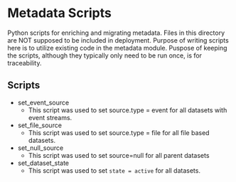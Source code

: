 Metadata Scripts
===================

Python scripts for enriching and migrating metadata. Files in this directory are NOT supposed to be included in deployment.
Purpose of writing scripts here is to utilize existing code in the metadata module. Puspose of keeping the scripts, although they typically only need to be run once,
is for traceability.

## Scripts

* set_event_source
    * This script was used to set source.type = event for all datasets with event streams.
* set_file_source 
    * This script was used to set source.type = file for all file based datasets.
* set_null_source
    * This script was used to set source=null for all parent datasets
* set_dataset_state
    * This script was used to set `state = active` for all datasets.
